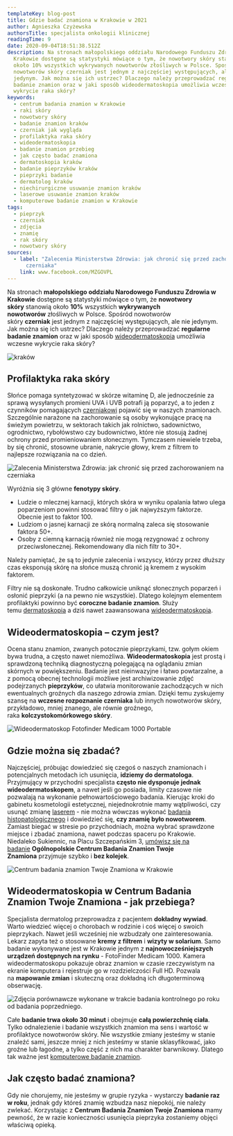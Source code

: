 ```yaml
---
templateKey: blog-post
title: Gdzie badać znamiona w Krakowie w 2021
author: Agnieszka Czyżewska
authorsTitle: specjalista onkologii klinicznej
readingTime: 9
date: 2020-09-04T18:51:38.512Z
description: Na stronach małopolskiego oddziału Narodowego Funduszu Zdrowia w
  Krakowie dostępne są statystyki mówiące o tym, że nowotwory skóry stanowią
  około 10% wszystkich wykrywanych nowotworów złośliwych w Polsce. Spośród
  nowotworów skóry czerniak jest jednym z najczęściej występujących, ale nie
  jedynym. Jak można się ich ustrzec? Dlaczego należy przeprowadzać regularne
  badanie znamion oraz w jaki sposób wideodermatoskopia umożliwia wczesne
  wykrycie raka skóry?
keywords:
  - centrum badania znamion w Krakowie
  - raki skóry
  - nowotwory skóry
  - badanie znamion kraków
  - czerniak jak wygląda
  - profilaktyka raka skóry
  - wideodermatoskopia
  - badanie znamion przebieg
  - jak często badać znamiona
  - dermatoskopia kraków
  - badanie pieprzyków kraków
  - pieprzyki badanie
  - dermatolog kraków
  - niechirurgiczne usuwanie znamion kraków
  - laserowe usuwanie znamion kraków
  - komputerowe badanie znamion w Krakowie
tags:
  - pieprzyk
  - czerniak
  - zdjęcia
  - znamię
  - rak skóry
  - nowotwory skóry
sources:
  - label: "Zalecenia Ministerstwa Zdrowia: jak chronić się przed zachorowaniem na
      czerniaka"
    link: www.facebook.com/MZGOVPL
---
```

Na stronach **małopolskiego oddziału Narodowego Funduszu Zdrowia w Krakowie** dostępne są statystyki mówiące o tym, że **nowotwory skóry** stanowią około **10%** wszystkich **wykrywanych nowotworów** złośliwych w Polsce. Spośród nowotworów skóry **czerniak** jest jednym z najczęściej występujących, ale nie jedynym. Jak można się ich ustrzec? Dlaczego należy przeprowadzać **regularne badanie znamion** oraz w jaki sposób [wideodermatoskopia](/wideodermatoskopia-komputerowe-badanie-znamion "wideodermatoskopia") umożliwia wczesne wykrycie raka skóry?

![kraków](img/krakow0.jpg)

## Profilaktyka raka skóry

Słońce pomaga syntetyzować w skórze witaminę D, ale jednocześnie za sprawą wysyłanych promieni UVA i UVB potrafi ją poparzyć, a to jeden z czynników pomagających [czerniakowi](/czerniak "Czerniak") pojawić się w naszych znamionach. Szczególnie narażone na zachorowanie są osoby wykonujące pracę na świeżym powietrzu, w sektorach takich jak rolnictwo, sadownictwo, ogrodnictwo, rybołówstwo czy budownictwo, które nie stosują żadnej ochrony przed promieniowaniem słonecznym. Tymczasem niewiele trzeba, by się chronić, stosowne ubranie, nakrycie głowy, krem z filtrem to najlepsze rozwiązania na co dzień.

![Zalecenia Ministerstwa Zdrowia: jak chronić się przed zachorowaniem na czerniaka](img/krakow1.jpg "Zalecenia Ministerstwa Zdrowia: jak chronić się przed zachorowaniem na czerniaka")

Wyróżnia się 3 główne **fenotypy skóry**.

* Ludzie o mlecznej karnacji, których skóra w wyniku opalania łatwo ulega poparzeniom powinni stosować filtry o jak najwyższym faktorze. Obecnie jest to faktor 100.
* Ludziom o jasnej karnacji ze skórą normalną zaleca się stosowanie faktora 50+.
* Osoby z ciemną karnacją również nie mogą rezygnować z ochrony przeciwsłonecznej. Rekomendowany dla nich filtr to 30+.

Należy pamiętać, że są to jedynie zalecenia i wszyscy, którzy przez dłuższy czas eksponują skórę na słońce muszą chronić ją kremem z wysokim faktorem.

Filtry nie są doskonałe. Trudno całkowicie uniknąć słonecznych poparzeń i osłonić pieprzyki (a na pewno nie wszystkie). Dlatego kolejnym elementem profilaktyki powinno być **coroczne badanie znamion**. Służy temu [dermatoskopia](/dermatoskopia-badanie-znamion "dermatoskopia") a dziś nawet zaawansowana [wideodermatoskopia](/wideodermatoskopia-komputerowe-badanie-znamion "wideodermatoskopia").

<More link="/blog/jak-chronic-sie-przed-nowotworem-skory" text="Szczegóły ochrony przed czerniakiem" cta="Sprawdź" />

## Wideodermatoskopia – czym jest?

Ocena stanu znamion, zwanych potocznie pieprzykami, tzw. gołym okiem bywa trudna, a często nawet niemożliwa. **Wideodermatoskopia** jest prostą i sprawdzoną techniką diagnostyczną polegającą na oglądaniu zmian skórnych w powiększeniu. Badanie jest nieinwazyjne i łatwo powtarzalne, a z pomocą obecnej technologii możliwe jest archiwizowanie zdjęć podejrzanych **pieprzyków**, co ułatwia monitorowanie zachodzących w nich ewentualnych groźnych dla naszego zdrowia zmian. Dzięki temu zyskujemy szansę na **wczesne rozpoznanie czerniaka** lub innych nowotworów skóry, przykładowo, mniej znanego, ale równie groźnego, raka **kolczystokomórkowego skóry**.

![Wideodermatoskop Fotofinder Medicam 1000 Portable](img/krakow2.jpg "Wideodermatoskop Fotofinder Medicam 1000 Portable")

## Gdzie można się zbadać?

Najczęściej, próbując dowiedzieć się czegoś o naszych znamionach i potencjalnych metodach ich usunięcia, **idziemy do dermatologa**. Przyjmujący w przychodni specjalista **często nie dysponuje jednak wideodermatoskopem**, a nawet jeśli go posiada, limity czasowe nie pozwalają na wykonanie pełnowartościowego badania. Kierując kroki do gabinetu kosmetologii estetycznej, niejednokrotnie mamy wątpliwości, czy usunąć zmianę [laserem](/laserowe-usuwanie-znamion) - nie można wówczas wykonać [badania histopatologicznego](/chirurgiczne-usuwanie-znamion) i dowiedzieć się, **czy znamię było nowotworem**. Zamiast biegać w stresie po przychodniach, można wybrać sprawdzone miejsce i zbadać znamiona, nawet podczas spaceru po Krakowie. Niedaleko Sukiennic, na Placu Szczepańskim 3, [umówisz się na badanie](/kontakt "Umów się na badanie znamion") **Ogólnopolskie Centrum Badania Znamion Twoje Znamiona** przyjmuje szybko i **bez kolejek**.

<More link="/krakow/badanie-znamion" text="Więcej o badaniu znamion w Krakowie" cta="Sprawdź" />

![Centrum badania znamion Twoje Znamiona w Krakowie](img/krakow3.jpg "Centrum badania znamion Twoje Znamiona w Krakowie")

## Wideodermatoskopia w Centrum Badania Znamion Twoje Znamiona - jak przebiega?

Specjalista dermatolog przeprowadza z pacjentem **dokładny wywiad**. Warto wiedzieć więcej o chorobach w rodzinie i coś więcej o swoich pieprzykach. Nawet jeśli wcześniej nie wzbudzały one zainteresowania. Lekarz zapyta też o stosowane **kremy z filtrem** i **wizyty w solarium**. Samo badanie wykonywane jest w Krakowie jednym z **najnowocześniejszych urządzeń dostępnych na rynku** - FotoFinder Medicam 1000. Kamera wideodermatoskopu pokazuje obraz znamion w czasie rzeczywistym na ekranie komputera i rejestruje go w rozdzielczości Full HD. Pozwala na **mapowanie zmian** i skuteczną oraz dokładną ich długoterminową obserwację.

![Zdjęcia porównawcze wykonane w trakcie badania kontrolnego po roku od badania poprzedniego.](img/krakow4.png "Zdjęcia porównawcze wykonane w trakcie badania kontrolnego po roku od badania poprzedniego.")

Całe **badanie trwa około 30 minut** i obejmuje **całą powierzchnię ciała**. Tylko odnalezienie i badanie wszystkich znamion ma sens i wartość w profilaktyce nowotworów skóry. Nie wszystkie zmiany jesteśmy w stanie znaleźć sami, jeszcze mniej z nich jesteśmy w stanie sklasyfikować, jako groźne lub łagodne, a tylko część z nich ma charakter barwnikowy. Dlatego tak ważne jest [komputerowe badanie znamion](/wideodermatoskopia-komputerowe-badanie-znamion "komputerowe badanie znamion").

<More link="/blog/dlaczego-powstaja-znamiona-i-skad-sie-biora-pieprzyki" text="Dowiedz się, skąd się biorą pieprzyki." cta="Sprawdź" />

## Jak często badać znamiona?

Gdy nie chorujemy, nie jesteśmy w grupie ryzyka - wystarczy **badanie raz w roku**, jednak gdy któreś znamię wzbudza nasz niepokój, nie należy zwlekać. Korzystając z **Centrum Badania Znamion Twoje Znamiona** mamy pewność, że w razie konieczności usunięcia pieprzyka zostaniemy objęci właściwą opieką.

<More link="/cennik" text="Sprawdź cenę badania " cta="Sprawdź" />

<More link="/kontakt" text="Skontaktuj się z Centrum Badania Znamion w Krakowie" cta="Kontakt" />